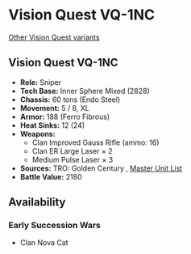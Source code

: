 # Vision Quest VQ-1NC 

[Other Vision Quest variants](../vision_quest.md) 

## Vision Quest VQ-1NC 

- **Role:** Sniper 
- **Tech Base:** Inner Sphere Mixed (2828) 
- **Chassis:** 60 tons (Endo Steel) 
- **Movement:** 5 / 8, XL 
- **Armor:** 188 (Ferro Fibrous) 
- **Heat Sinks:** 12 (24) 
- **Weapons:** 
  - Clan Improved Gauss Rifle (ammo: 16) 
  - Clan ER Large Laser × 2 
  - Medium Pulse Laser × 3 
- **Sources:** TRO: Golden Century , [Master Unit List](http://masterunitlist.info/Unit/Details/5355) 
- **Battle Value:** 2180 

## Availability 

### Early Succession Wars 

- Clan Nova Cat 

